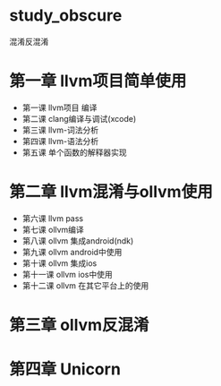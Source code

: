 # study_obscure
混淆反混淆
# 第一章 llvm项目简单使用
* 第一课  llvm项目 编译
* 第二课  clang编译与调试(xcode)
* 第三课  llvm-词法分析 
* 第四课  llvm-语法分析
* 第五课 单个函数的解释器实现
# 第二章 llvm混淆与ollvm使用
* 第六课  llvm pass
* 第七课  ollvm编译
* 第八课  ollvm 集成android(ndk)
* 第九课  ollvm android中使用
* 第十课  ollvm 集成ios
* 第十一课 ollvm ios中使用
* 第十二课 ollvm 在其它平台上的使用
# 第三章 ollvm反混淆
# 第四章 Unicorn
